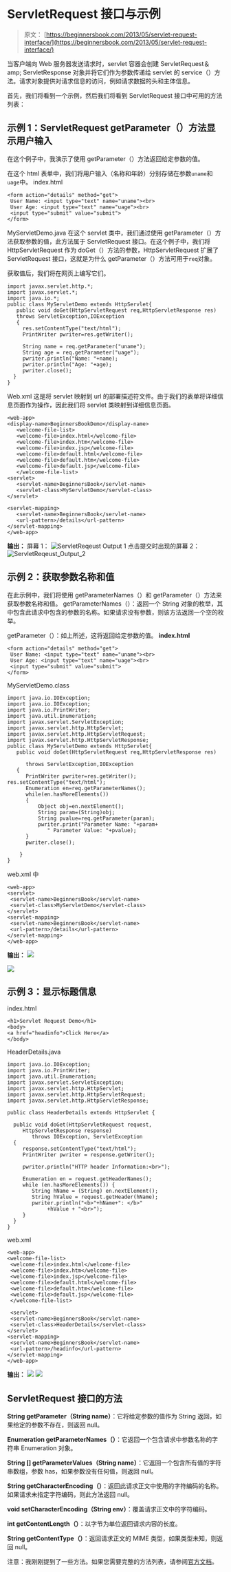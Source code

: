 # ServletRequest 接口与示例

> 原文： [https://beginnersbook.com/2013/05/servlet-request-interface/](https://beginnersbook.com/2013/05/servlet-request-interface/)

当客户端向 Web 服务器发送请求时，servlet 容器会创建 ServletRequest＆amp; ServletResponse 对象并将它们作为参数传递给 servlet 的 service（）方法。请求对象提供对请求信息的访问，例如请求数据的头和主体信息。

首先，我们将看到一个示例，然后我们将看到 ServletRequest 接口中可用的方法列表：

## 示例 1：ServletRequest getParameter（）方法显示用户输入

在这个例子中，我演示了使用 getParameter（）方法返回给定参数的值。

在这个 html 表单中，我们将用户输入（名称和年龄）分别存储在参数`uname`和`uage`中。
index.html

```
<form action="details" method="get">
 User Name: <input type="text" name="uname"><br>
 User Age: <input type="text" name="uage"><br>
 <input type="submit" value="submit">
</form>
```

MyServletDemo.java
在这个 servlet 类中，我们通过使用 getParameter（）方法获取参数的值，此方法属于 ServletRequest 接口。在这个例子中，我们将 HttpServletRequest 作为 doGet（）方法的参数，HttpServletRequest 扩展了 ServletRequest 接口，这就是为什么 getParameter（）方法可用于`req`对象。

获取值后，我们将在网页上编写它们。

```
import javax.servlet.http.*; 
import javax.servlet.*; 
import java.io.*; 
public class MyServletDemo extends HttpServlet{ 
   public void doGet(HttpServletRequest req,HttpServletResponse res) 
   throws ServletException,IOException 
   {  
     res.setContentType("text/html"); 
     PrintWriter pwriter=res.getWriter(); 

     String name = req.getParameter("uname");
     String age = req.getParameter("uage");
     pwriter.println("Name: "+name); 
     pwriter.println("Age: "+age); 
     pwriter.close(); 
  }
}
```

Web.xml
这是将 servlet 映射到 url 的部署描述符文件。由于我们的表单将详细信息页面作为操作，因此我们将 servlet 类映射到详细信息页面。

```
<web-app>
<display-name>BeginnersBookDemo</display-name>
   <welcome-file-list>
   <welcome-file>index.html</welcome-file>
   <welcome-file>index.htm</welcome-file>
   <welcome-file>index.jsp</welcome-file>
   <welcome-file>default.html</welcome-file>
   <welcome-file>default.htm</welcome-file>
   <welcome-file>default.jsp</welcome-file>
   </welcome-file-list>
<servlet>
   <servlet-name>BeginnersBook</servlet-name>
   <servlet-class>MyServletDemo</servlet-class>
</servlet>
```

```
<servlet-mapping>
   <servlet-name>BeginnersBook</servlet-name>
   <url-pattern>/details</url-pattern>
</servlet-mapping>
</web-app>
```

**输出：**
屏幕 1：
![ServletReqeust Output 1](img/568ca81a6503a84f0ab2cb21405a73ca.jpg)
点击提交时出现的屏幕 2：
![ServletReqeust_Output_2](img/69799f943b48329ae7a7872ae7641495.jpg)

## 示例 2：获取参数名称和值

在此示例中，我们将使用 getParameterNames（）和 getParameter（）方法来获取参数名称和值。
getParameterNames（）：返回一个 String 对象的枚举，其中包含此请求中包含的参数的名称。如果请求没有参数，则该方法返回一个空的枚举。

getParameter（）：如上所述，这将返回给定参数的值。
**index.html**

```
<form action="details" method="get">
 User Name: <input type="text" name="uname"><br>
 User Age: <input type="text" name="uage"><br>
 <input type="submit" value="submit">
</form>

```

MyServletDemo.class

```
import java.io.IOException;
import java.io.IOException;
import java.io.PrintWriter;
import java.util.Enumeration; 
import javax.servlet.ServletException;
import javax.servlet.http.HttpServlet;
import javax.servlet.http.HttpServletRequest;
import javax.servlet.http.HttpServletResponse;
public class MyServletDemo extends HttpServlet{    
   public void doGet(HttpServletRequest req,HttpServletResponse res)    
      throws ServletException,IOException    
   {     
      PrintWriter pwriter=res.getWriter(); res.setContentType("text/html");
      Enumeration en=req.getParameterNames();
      while(en.hasMoreElements()) 
      { 
          Object obj=en.nextElement(); 
          String param=(String)obj; 
          String pvalue=req.getParameter(param); 
          pwriter.print("Parameter Name: "+param+  
             " Parameter Value: "+pvalue); 
      } 
      pwriter.close();   

    }
}

```

web.xml 中

```
<web-app>
<servlet>
 <servlet-name>BeginnersBook</servlet-name>
 <servlet-class>MyServletDemo</servlet-class>
</servlet>
<servlet-mapping>
 <servlet-name>BeginnersBook</servlet-name>
 <url-pattern>/details</url-pattern>
</servlet-mapping>
</web-app>

```

**输出：**
![](img/486dea461e09062476f5dd37085d5216.jpg)

![](img/6f2a9bfe2a9dadf89a73acb906c70193.jpg)

## 示例 3：显示标题信息

index.html

```
<h1>Servlet Request Demo</h1>
<body>
<a href="headinfo">Click Here</a>
</body>

```

HeaderDetails.java

```
import java.io.IOException;
import java.io.PrintWriter;
import java.util.Enumeration;
import javax.servlet.ServletException;
import javax.servlet.http.HttpServlet;
import javax.servlet.http.HttpServletRequest;
import javax.servlet.http.HttpServletResponse;

public class HeaderDetails extends HttpServlet {

  public void doGet(HttpServletRequest request,
     HttpServletResponse response)
        throws IOException, ServletException 
  {
     response.setContentType("text/html");
     PrintWriter pwriter = response.getWriter();

     pwriter.println("HTTP header Information:<br>");

     Enumeration en = request.getHeaderNames();
     while (en.hasMoreElements()) {
        String hName = (String) en.nextElement();
        String hValue = request.getHeader(hName);
        pwriter.println("<b>"+hName+": </b>"
             +hValue + "<br>");
     }
  }
}
```

web.xml

```
<web-app>
<welcome-file-list>
 <welcome-file>index.html</welcome-file>
 <welcome-file>index.htm</welcome-file>
 <welcome-file>index.jsp</welcome-file>
 <welcome-file>default.html</welcome-file>
 <welcome-file>default.htm</welcome-file>
 <welcome-file>default.jsp</welcome-file>
 </welcome-file-list>

 <servlet>
 <servlet-name>BeginnersBook</servlet-name>
 <servlet-class>HeaderDetails</servlet-class>
</servlet>
<servlet-mapping>
 <servlet-name>BeginnersBook</servlet-name>
 <url-pattern>/headinfo</url-pattern>
</servlet-mapping>
</web-app>
```

**输出：**
![](img/433d59c4400f8f8d39b092111fdf3e0b.jpg)
![](img/ae18e037e5cfccb2292ab0ae53d81c24.jpg)

## ServletRequest 接口的方法

**String getParameter（String name）**：它将给定参数的值作为 String 返回，如果给定的参数不存在，则返回 null。

**Enumeration getParameterNames（）**：它返回一个包含请求中参数名称的字符串 Enumeration 对象。

**String [] getParameterValues（String name）**：它返回一个包含所有值的字符串数组，参数 has，如果参数没有任何值，则返回 null。

**String getCharacterEncoding（）**：返回此请求正文中使用的字符编码的名称。如果请求未指定字符编码，则此方法返回 null。

**void setCharacterEncoding（String env）**：覆盖请求正文中的字符编码。

**int getContentLength（）**：以字节为单位返回请求内容的长度。

**String getContentType（）**：返回请求正文的 MIME 类型，如果类型未知，则返回 null。

注意：我刚刚提到了一些方法。如果您需要完整的方法列表，请参阅[官方文档](https://docs.oracle.com/javaee/7/api/javax/servlet/ServletRequest.html)。